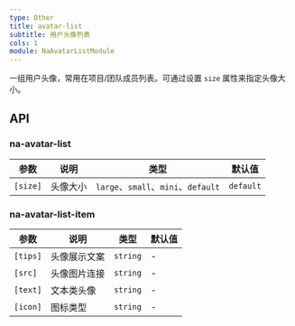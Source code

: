 ```yaml
---
type: Other
title: avatar-list
subtitle: 用户头像列表
cols: 1
module: NaAvatarListModule
---
```


一组用户头像，常用在项目/团队成员列表。可通过设置 `size` 属性来指定头像大小。

## API

### na-avatar-list

参数 | 说明 | 类型 | 默认值
----|------|-----|------
`[size]` | 头像大小  | `large`、`small`、`mini`、`default` | `default`

### na-avatar-list-item

| 参数      | 说明                                      | 类型         | 默认值 |
|----------|------------------------------------------|-------------|-------|
| `[tips]`     | 头像展示文案                                 | `string`  | - |
| `[src]`     | 头像图片连接                                 | `string`  | - |
| `[text]`     | 文本类头像                                 | `string`  | - |
| `[icon]`     | 图标类型                                 | `string`  | - |

